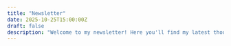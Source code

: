 ```yaml
---
title: "Newsletter"
date: 2025-10-25T15:00:00Z
draft: false
description: "Welcome to my newsletter! Here you'll find my latest thoughts, insights, and updates on AI, MLOps, and cloud technologies."
---
```

